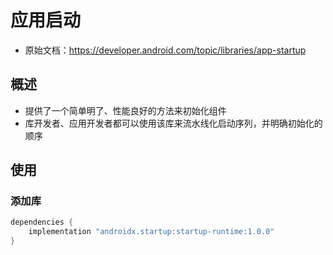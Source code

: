 

# 应用启动

* 原始文档：https://developer.android.com/topic/libraries/app-startup


## 概述
* 提供了一个简单明了、性能良好的方法来初始化组件
* 库开发者、应用开发者都可以使用该库来流水线化启动序列，并明确初始化的顺序


## 使用

### 添加库
```groovy
dependencies {
    implementation "androidx.startup:startup-runtime:1.0.0"
}
```